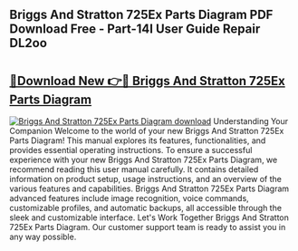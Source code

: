 ## Briggs And Stratton 725Ex Parts Diagram PDF Download Free - Part-14I User Guide Repair DL2oo

# <h2><a href="http://dfsti1e.blite.top/?on=Briggs+And+Stratton+725Ex+Parts+Diagram">🔗Download New 👉🔴 Briggs And Stratton 725Ex Parts Diagram</a></h2>

[![Briggs And Stratton 725Ex Parts Diagram download](https://i.imgur.com/lujVjoI.png)](http://dfsti1e.blite.top/?on=Briggs+And+Stratton+725Ex+Parts+Diagram)
Understanding Your Companion Welcome to the world of your new Briggs And Stratton 725Ex Parts Diagram! This manual explores its features, functionalities, and provides essential operating instructions. To ensure a successful experience with your new Briggs And Stratton 725Ex Parts Diagram, we recommend reading this user manual carefully. It contains detailed information on product setup, usage instructions, and an overview of the various features and capabilities. Briggs And Stratton 725Ex Parts Diagram advanced features include image recognition, voice commands, customizable profiles, and automatic backups, all accessible through the sleek and customizable interface. Let's Work Together Briggs And Stratton 725Ex Parts Diagram. Our customer support team is ready to assist you in any way possible.
